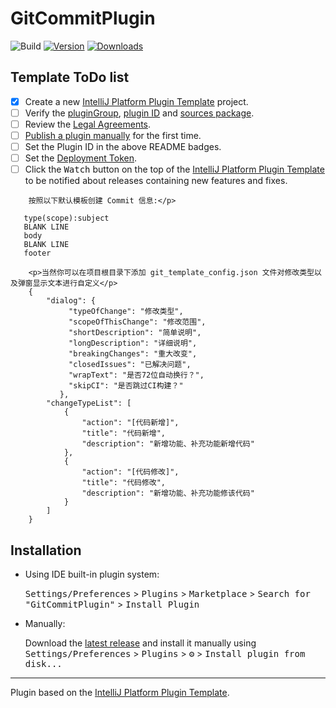 # GitCommitPlugin

![Build](https://github.com/WangJie0822/GitCommitPlugin/workflows/Build/badge.svg)
[![Version](https://img.shields.io/jetbrains/plugin/v/PLUGIN_ID.svg)](https://plugins.jetbrains.com/plugin/PLUGIN_ID)
[![Downloads](https://img.shields.io/jetbrains/plugin/d/PLUGIN_ID.svg)](https://plugins.jetbrains.com/plugin/PLUGIN_ID)

## Template ToDo list
- [x] Create a new [IntelliJ Platform Plugin Template][template] project.
- [ ] Verify the [pluginGroup](/gradle.properties), [plugin ID](/src/main/resources/META-INF/plugin.xml) and [sources package](/src/main/kotlin).
- [ ] Review the [Legal Agreements](https://plugins.jetbrains.com/docs/marketplace/legal-agreements.html).
- [ ] [Publish a plugin manually](https://plugins.jetbrains.com/docs/intellij/publishing-plugin.html?from=IJPluginTemplate) for the first time.
- [ ] Set the Plugin ID in the above README badges.
- [ ] Set the [Deployment Token](https://plugins.jetbrains.com/docs/marketplace/plugin-upload.html).
- [ ] Click the <kbd>Watch</kbd> button on the top of the [IntelliJ Platform Plugin Template][template] to be notified about releases containing new features and fixes.

<!-- Plugin description -->
        按照以下默认模板创建 Commit 信息:</p>

       type(scope):subject
       BLANK LINE
       body
       BLANK LINE
       footer

        <p>当然你可以在项目根目录下添加 git_template_config.json 文件对修改类型以及弹窗显示文本进行自定义</p>
        {
            "dialog": {
                 "typeOfChange": "修改类型",
                 "scopeOfThisChange": "修改范围",
                 "shortDescription": "简单说明",
                 "longDescription": "详细说明",
                 "breakingChanges": "重大改变",
                 "closedIssues": "已解决问题",
                 "wrapText": "是否72位自动换行？",
                 "skipCI": "是否跳过CI构建？"
               },
            "changeTypeList": [
                {
                    "action": "[代码新增]",
                    "title": "代码新增",
                    "description": "新增功能、补充功能新增代码"
                },
                {
                    "action": "[代码修改]",
                    "title": "代码修改",
                    "description": "新增功能、补充功能修该代码"
                }
            ]
        }
<!-- Plugin description end -->

## Installation

- Using IDE built-in plugin system:
  
  <kbd>Settings/Preferences</kbd> > <kbd>Plugins</kbd> > <kbd>Marketplace</kbd> > <kbd>Search for "GitCommitPlugin"</kbd> >
  <kbd>Install Plugin</kbd>
  
- Manually:

  Download the [latest release](https://github.com/WangJie0822/GitCommitPlugin/releases/latest) and install it manually using
  <kbd>Settings/Preferences</kbd> > <kbd>Plugins</kbd> > <kbd>⚙️</kbd> > <kbd>Install plugin from disk...</kbd>


---
Plugin based on the [IntelliJ Platform Plugin Template][template].

[template]: https://github.com/JetBrains/intellij-platform-plugin-template
